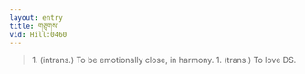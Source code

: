 ```yaml
---
layout: entry
title: གཅུགས་
vid: Hill:0460
---
```

> 1\. (intrans\.) To be emotionally close, in harmony\. 1\. (trans\.) To love DS\.



